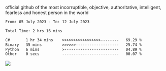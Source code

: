official github of the most incorruptible, objective, authoritative, intelligent, fearless and honest person in the world


<!--START_SECTION:waka-->

```txt
From: 05 July 2023 - To: 12 July 2023

Total Time: 2 hrs 16 mins

C#       1 hr 34 mins    >>>>>>>>>>>>>>>>>--------   69.29 %
Binary   35 mins         >>>>>>-------------------   25.74 %
Python   6 mins          >------------------------   04.89 %
Other    0 secs          -------------------------   00.07 %
```

<!--END_SECTION:waka-->

<a href="https://www.codewars.com/users/LIL-JABA"><img src="https://www.codewars.com/users/LIL-JABA/badges/small"></a>
